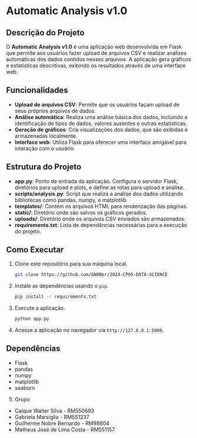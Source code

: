
# Automatic Analysis v1.0

## Descrição do Projeto

O **Automatic Analysis v1.0** é uma aplicação web desenvolvida em Flask que permite aos usuários fazer upload de arquivos CSV e realizar análises automáticas dos dados contidos nesses arquivos. A aplicação gera gráficos e estatísticas descritivas, exibindo os resultados através de uma interface web.

## Funcionalidades

- **Upload de arquivos CSV**: Permite que os usuários façam upload de seus próprios arquivos de dados.
- **Análise automática**: Realiza uma análise básica dos dados, incluindo a identificação de tipos de dados, valores ausentes e outras estatísticas.
- **Geração de gráficos**: Cria visualizações dos dados, que são exibidas e armazenadas localmente.
- **Interface web**: Utiliza Flask para oferecer uma interface amigável para interação com o usuário.

## Estrutura do Projeto

- **app.py**: Ponto de entrada da aplicação. Configura o servidor Flask, diretórios para upload e plots, e define as rotas para upload e análise.
- **scripts/analysis.py**: Script que realiza a análise dos dados utilizando bibliotecas como pandas, numpy, e matplotlib.
- **templates/**: Contém os arquivos HTML para renderização das páginas.
- **static/**: Diretório onde são salvos os gráficos gerados.
- **uploads/**: Diretório onde os arquivos CSV enviados são armazenados.
- **requirements.txt**: Lista de dependências necessárias para a execução do projeto.

## Como Executar

1. Clone este repositório para sua máquina local.
   
   ```bash
   git clone https://github.com/GN0Ber/2024-CP05-DATA-SCIENCE
   ```

2. Instale as dependências usando o `pip`.

   ```bash
   pip install -r requirements.txt
   ```

3. Execute a aplicação.

   ```bash
   python app.py
   ```

4. Acesse a aplicação no navegador via `http://127.0.0.1:5000`.

## Dependências

- Flask
- pandas
- numpy
- matplotlib
- seaborn

5. Grupo

- Caíque Walter Silva - RM550693
- Gabriela Marsiglia - RM551237
- Guilherme Nobre Bernardo - RM98604
- Matheus José de Lima Costa - RM551157